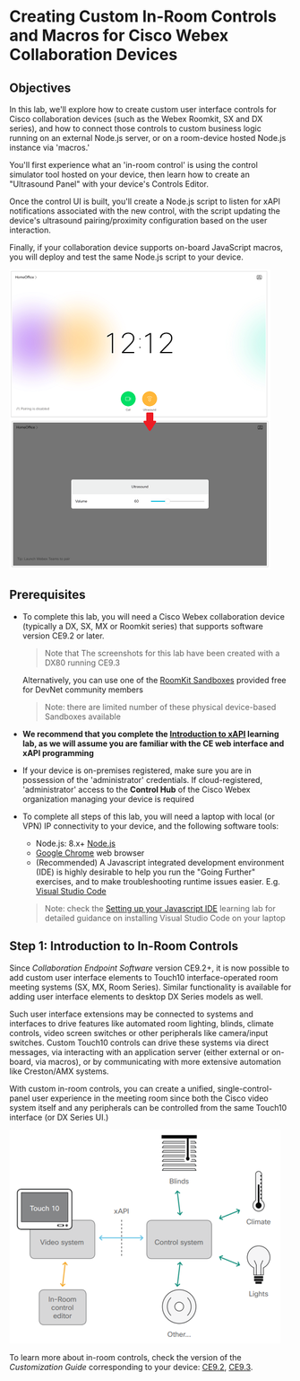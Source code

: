 # Creating Custom In-Room Controls and Macros for Cisco Webex Collaboration Devices

## Objectives

In this lab, we'll explore how to create custom user interface controls for Cisco collaboration devices (such as the Webex Roomkit, SX and DX series), and how to connect those controls to custom business logic running on an external Node.js server, or on a room-device hosted Node.js instance via 'macros.'

You'll first experience what an 'in-room control' is using the control simulator tool hosted on your device, then learn how to create an "Ultrasound Panel" with your device's Controls Editor.

Once the control UI is built, you'll create a Node.js script to listen for xAPI notifications associated with the new control, with the script updating the device's ultrasound pairing/proximity configuration based on the user interaction.

Finally, if your collaboration device supports on-board JavaScript macros, you will deploy and test the same Node.js script to your device.

![Goal](assets/images/step1-ultrasound-panel-animated.png)

## Prerequisites

* To complete this lab, you will need a Cisco Webex collaboration device (typically a DX, SX, MX or Roomkit series) that supports software version CE9.2 or later.
  >Note that The screenshots for this lab have been created with a DX80 running CE9.3

  Alternatively, you can use one of the [RoomKit Sandboxes](https://devnetsandbox.cisco.com/RM/Diagram/Index/cb9f5c1e-89ab-4716-a8fd-a47296446338?diagramType=Topology) provided free for DevNet community members
  >Note: there are limited number of these physical device-based Sandboxes available

* **We recommend that you complete the [Introduction to xAPI](https://learninglabs.cisco.com/lab/collab-xapi-intro/step/1) learning lab, as we will assume you are familiar with the CE web interface and xAPI programming**

* If your device is on-premises registered, make sure you are in possession of the 'administrator' credentials.  If cloud-registered, 'administrator' access to the **Control Hub** of the Cisco Webex organization managing your device is required

* To complete all steps of this lab, you will need a laptop with local (or VPN) IP connectivity to your device, and the following software tools:
  - Node.js: 8.x+ [Node.js](https://nodejs.org/en/)
  - [Google Chrome](https://www.google.com/chrome/) web browser
  - (Recommended)  A Javascript integrated development environment (IDE) is highly desirable to help you run the "Going Further" exercises, and to make troubleshooting runtime issues easier.  E.g. [Visual Studio Code](https://code.visualstudio.com/)
  >Note: check the [Setting up your Javascript IDE](https://learninglabs.cisco.com/tracks/devnet-express-cloud-collab-soft-dev/verify-setup-sd/collab-tools-ide-vscode-sd/step/1) learning lab for detailed guidance on installing Visual Studio Code on your laptop

## Step 1: Introduction to In-Room Controls

Since _Collaboration Endpoint Software_ version CE9.2+, it is now possible to add custom user interface elements to Touch10 interface-operated room meeting systems (SX, MX, Room Series).  Similar functionality is available for adding user interface elements to desktop DX Series models as well.

Such user interface extensions may be connected to systems and interfaces to drive features like automated room lighting, blinds, climate controls, video screen switches or other peripherals like camera/input switches.  Custom Touch10 controls can drive these systems via direct messages, via interacting with an application server (either external or on-board, via macros), or by communicating with more extensive automation like Creston/AMX systems.

With custom in-room controls, you can create a unified, single-control-panel user experience in the meeting room since both the Cisco video system itself and any peripherals can be controlled from the same Touch10 interface (or DX Series UI.)

![In-Room Controls Big Picture](assets/images/step1-controls-schematics.png)

To learn more about in-room controls, check the version of the _Customization Guide_ corresponding to your device: [CE9.2](https://www.cisco.com/c/dam/en/us/td/docs/telepresence/endpoint/ce92/sx-mx-dx-room-kit-customization-guide-ce92.pdf), [CE9.3](https://www.cisco.com/c/dam/en/us/td/docs/telepresence/endpoint/ce93/sx-mx-dx-room-kit-customization-guide-ce93.pdf).
